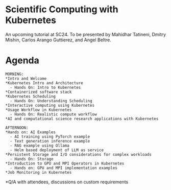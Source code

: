 # Scientific Computing with Kubernetes

An upcoming tutorial at SC24.
To be presented by Mahidhar Tatineni, Dmitry Mishin, Carlos Arango Guttierez, and Angel Beltre.

# Agenda
```
MORNING:
*Intro and Welcome 
*Kubernetes Intro and Architecture
  - Hands On: Intro to Kubernetes
*Containerized software stack
*Kubernetes Scheduling
  - Hands On: Understanding Scheduling
*Interactive computing using Kubernetes
*Usage Workflow in Kubernetes
  - Hands On: Realistic compute workflow
*AI and computational science research applications with Kubernetes

AFTERNOON:
*Hands on: AI Examples
  - AI training using PyTorch example
  - Text generation inference example
  - RAG example using Ollama
  - Helm based deployment of LLM as service
*Persistent Storage and I/O considerations for complex workloads
  - Hands On: Storage
*Introduction to GPU and MPI Operators in Kubernetes 
  - Hands on: GPU and MPI implementation examples
*Job Monitoring in Kubernetes
```
*Q/A with attendees, discussions on custom requirements
